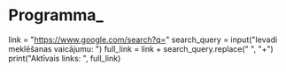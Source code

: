 # Programma_

link = "https://www.google.com/search?q="
search_query = input("Ievadi meklēšanas vaicājumu: ")
full_link = link + search_query.replace(" ", "+")
print("Aktīvais links: ", full_link)
